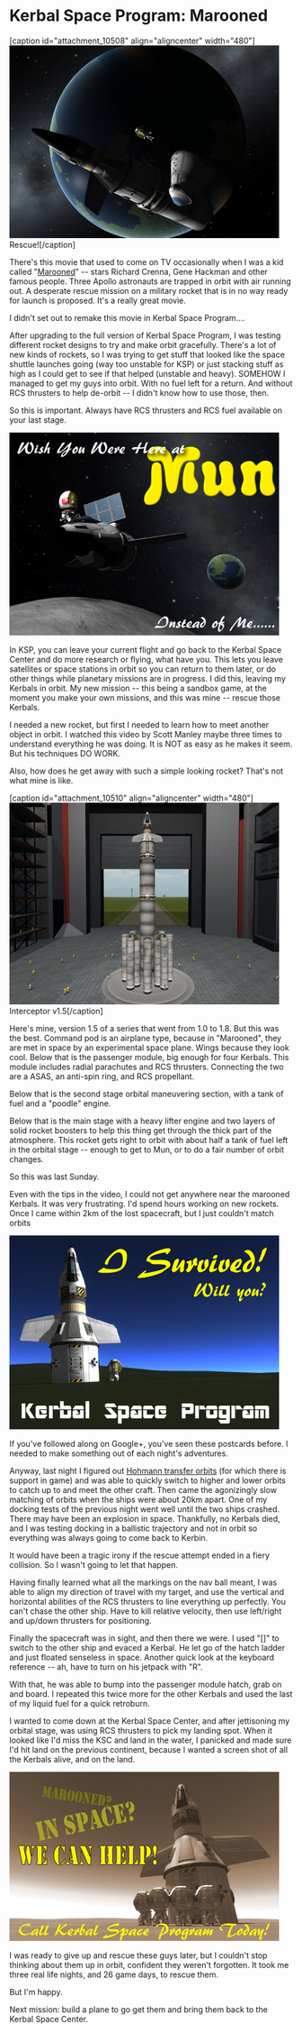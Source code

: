# Kerbal Space Program: Marooned

[caption id="attachment\_10508" align="aligncenter" width="480"][![](../uploads/2012/12/KSP-2012-12-12-22-48-07-28-480x342.jpg "Rescue!")](../uploads/2012/12/KSP-2012-12-12-22-48-07-28.jpg) Rescue![/caption]

There's this movie that used to come on TV occasionally when I was a kid called "[Marooned](http://en.wikipedia.org/wiki/Marooned_(film))" -- stars Richard Crenna, Gene Hackman and other famous people. Three Apollo astronauts are trapped in orbit with air running out. A desperate rescue mission on a military rocket that is in no way ready for launch is proposed. It's a really great movie.

I didn't set out to remake this movie in Kerbal Space Program....

After upgrading to the full version of Kerbal Space Program, I was testing different rocket designs to try and make orbit gracefully. There's a lot of new kinds of rockets, so I was trying to get stuff that looked like the space shuttle launches going (way too unstable for KSP) or just stacking stuff as high as I could get to see if that helped (unstable and heavy). SOMEHOW I managed to get my guys into orbit. With no fuel left for a return. And without RCS thrusters to help de-orbit -- I didn't know how to use those, then.

So this is important. Always have RCS thrusters and RCS fuel available on your last stage.

[![](../uploads/2012/12/ksppostcard-480x360.png "wish you were here at Mun")](../uploads/2012/12/ksppostcard.png)

In KSP, you can leave your current flight and go back to the Kerbal Space Center and do more research or flying, what have you. This lets you leave satellites or space stations in orbit so you can return to them later, or do other things while planetary missions are in progress. I did this, leaving my Kerbals in orbit. My new mission -- this being a sandbox game, at the moment you make your own missions, and this was mine -- rescue those Kerbals.

I needed a new rocket, but first I needed to learn how to meet another object in orbit. I watched this video by Scott Manley maybe three times to understand everything he was doing. It is NOT as easy as he makes it seem. But his techniques DO WORK.



Also, how does he get away with such a simple looking rocket? That's not what mine is like.

[caption id="attachment\_10510" align="aligncenter" width="480"][![](../uploads/2012/12/KSP-2012-12-13-00-00-23-25-480x358.jpg "Interceptor v1.5")](../uploads/2012/12/KSP-2012-12-13-00-00-23-25.jpg) Interceptor v1.5[/caption]

Here's mine, version 1.5 of a series that went from 1.0 to 1.8. But this was the best. Command pod is an airplane type, because in "Marooned", they are met in space by an experimental space plane. Wings because they look cool. Below that is the passenger module, big enough for four Kerbals. This module includes radial parachutes and RCS thrusters. Connecting the two are a ASAS, an anti-spin ring, and RCS propellant.

Below that is the second stage orbital maneuvering section, with a tank of fuel and a "poodle" engine. 

Below that is the main stage with a heavy lifter engine and two layers of solid rocket boosters to help this thing get through the thick part of the atmosphere. This rocket gets right to orbit with about half a tank of fuel left in the orbital stage -- enough to get to Mun, or to do a fair number of orbit changes.

So this was last Sunday.

Even with the tips in the video, I could not get anywhere near the marooned Kerbals. It was very frustrating. I'd spend hours working on new rockets. Once I came within 2km of the lost spacecraft, but I just couldn't match orbits

[![](../uploads/2012/12/kspsurvive.png " I survived Kerbal Space Program. Will you?")](../uploads/2012/12/kspsurvive.png)

If you've followed along on Google+, you've seen these postcards before. I needed to make something out of each night's adventures.

Anyway, last night I figured out [Hohmann transfer orbits](http://en.wikipedia.org/wiki/Hohmann_transfer_orbit) (for which there is support in game) and was able to quickly switch to higher and lower orbits to catch up to and meet the other craft. Then came the agonizingly slow matching of orbits when the ships were about 20km apart. One of my docking tests of the previous night went well until the two ships crashed. There may have been an explosion in space. Thankfully, no Kerbals died, and I was testing docking in a ballistic trajectory and not in orbit so everything was always going to come back to Kerbin.

It would have been a tragic irony if the rescue attempt ended in a fiery collision. So I wasn't going to let that happen.

Having finally learned what all the markings on the nav ball meant, I was able to align my direction of travel with my target, and use the vertical and horizontal abilities of the RCS thrusters to line everything up perfectly. You can't chase the other ship. Have to kill relative velocity, then use left/right and up/down thrusters for positioning.

Finally the spacecraft was in sight, and then there we were. I used "[]" to switch to the other ship and evaced a Kerbal. He let go of the hatch ladder and just floated senseless in space. Another quick look at the keyboard reference -- ah, have to turn on his jetpack with "R".

With that, he was able to bump into the passenger module hatch, grab on and board. I repeated this twice more for the other Kerbals and used the last of my liquid fuel for a quick retroburn.

I wanted to come down at the Kerbal Space Center, and after jettisoning my orbital stage, was using RCS thrusters to pick my landing spot. When it looked like I'd miss the KSC and land in the water, I panicked and made sure I'd hit land on the previous continent, because I wanted a screen shot of all the Kerbals alive, and on the land.

[![](../uploads/2012/12/KSP-2012-12-12-23-31-24-56-480x300.jpg "Marooned? In space? We can help!")](../uploads/2012/12/KSP-2012-12-12-23-31-24-56.jpg)

I was ready to give up and rescue these guys later, but I couldn't stop thinking about them up in orbit, confident they weren't forgotten. It took me three real life nights, and 26 game days, to rescue them.

But I'm happy.

Next mission: build a plane to go get them and bring them back to the Kerbal Space Center.

